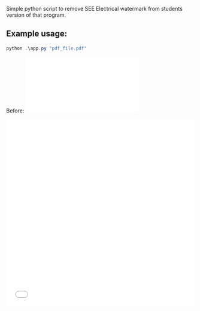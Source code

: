 Simple python script to remove SEE Electrical watermark from students version of that program.
## Example usage:
```powershell
python .\app.py "pdf_file.pdf"
```

Before:
![with_watermark](Example/example.pdf)
<iframe src="Example/example.pdf" width="100%" height="500" frameborder="0" />
After:
![without_watermark](Example/example_watermarkless.pdf.pdf)

